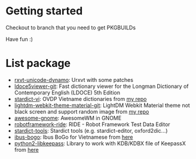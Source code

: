 Getting started
=======

Checkout to branch that you need to get PKGBUILDs

Have fun :)

List package
=======

- [rxvt-unicode-dynamo](../../tree/rxvt-unicode-dynamo): Urxvt with some patches
- [ldoce5viewer-git](../../tree/ldoce5viewer-git): Fast dictionary viewer for the Longman Dictionary of Contemporary English (LDOCE) 5th Edition
- [stardict-vi](../../tree/stardict-vi): OVDP Vietname dictionaries from [my repo](../../../stardict-vi)
- [lightdm-webkit-theme-material-git](../../tree/lightdm-webkit-theme-material-git): LightDM Webkit Material theme not black screen and support random image from [my repo](../../../lightdm-webkit-material)
- [awesome-gnome](../../tree/awesome-gnome): AwesomeWM in GNOME
- [robotframework-ride](../../tree/robotframework-ride): RIDE - Robot Framework Test Data Editor
- [stardict-tools](../../tree/stardict-tools): Stardict tools (e.g. stardict-editor, oxford2dic...)
- [ibus-bogo](../../tree/ibus-bogo): Ibus BoGo for Vietnamese from [here](https://github.com/BoGoEngine/ibus-bogo-python)
- [python2-libkeepass](../../tree/python2-libkeepass): Library to work with KDB/KDBX file of KeepassX from [here](http://github.com/crass/libkeepass)
